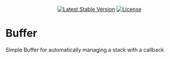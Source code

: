 <p align="center">
    <a href="https://packagist.org/packages/devlop/buffer"><img src="https://img.shields.io/packagist/v/devlop/buffer" alt="Latest Stable Version"></a>
    <a href="https://packagist.org/packages/devlop/buffer"><img src="https://img.shields.io/packagist/l/devlop/buffer" alt="License"></a>
</p>

# Buffer

Simple Buffer for automatically managing a stack with a callback
